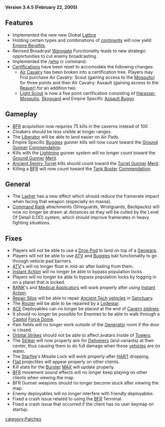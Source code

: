 **Version 3.4.5 (February 22, 2005)**

## Features

- Implemented the new new Global [Lattice](../Lattice.md)
- Holding certain types and combinations of
  [continents](continent.md) will now yield [Empire
  Benefits](Empire_Benefits.md).
- Revised Broadcast [Warpgate](../Warpgate.md) Functionality
  leads to new strategic opportunities to cut enemy broadcasting.
- Implemented the /[who](who.md) cr command.
- [Certifications](../Certification.md) have been reset to
  accomodate the following changes:
  - [Air Cavalry](../Air_Cavalry.md) has been broken into a
    certification tree. Players may first purchase Air Cavalry:
    Scout (gaining access to the [Mosquito](../Mosquito.md))
    for three points and then Air Cavalry: Assault (gaining access
    to the [Reaver](../Reaver.md)) for an addition two.
  - [Light Scout](../Light_Scout.md) is now a five point
    certification consisting of [Harasser](../Harasser.md),
    [Mosquito](../Mosquito.md), [Skyguard](../Skyguard.md)
    and Empire Specific [Assault
    Buggy](</Assault_Buggy_(Certification)>)

## Gameplay

- [BFR](../BFR.md) acquisition now requires 75 kills in the
  caverns instead of 100
- Cloakers should be less visible at longer ranges.
- The [Liberator](../Liberator.md) will be able to land easier on
  Air Pads.
- Empire Specific [Buggies](</Assault_Buggy_(Certification)>)
  gunner kills will now count toward the [Ground
  Gunner](../Ground_Gunner.md)
  [Commendation](../Merit_Commendations.md).
- Kills with the [Lightning](../Lightning.md) gunner system will
  no longer count toward the [Ground Gunner](../Ground_Gunner.md)
  [Merit](../Merit_Commendation.md).
- [Ancient Sentry Turret](../Ancient_Sentry_Turret.md) kills
  should count toward the [Turret Gunner](../Turret_Gunner.md)
  [Merit](../Merit_Commendation.md).
- Killing a [BFR](../BFR.md) will now count toward the [Tank
  Buster](../Tank_Buster.md)
  [Commendation](../Merit_Commendation.md).

## General

- The [Lasher](../Lasher.md) has a new effect which should reduce
  the framerate impact when facing that weapon (especially en masse).
- [Command Rank](../Command_Rank.md) attachments (Shinguards,
  Wristguards, Backpacks) will now no longer be drawn at distances as
  they will be culled by the Level Of Detail (LOD) system, which
  should improve framerates in heavy fighting situations.

## Fixes

- Players will not be able to use a [Drop Pod](../Drop_Pod.md) to
  land on top of a [Geowarp](../Geowarp.md).
- Players will not be able to use [ATV](../ATV.md) and
  [Buggies](</Assault_Buggy_(Certification)>) bail
  functionality to go through vehicle pad barriers.
- [ATV](../ATV.md)'s will no longer float in mid-air after
  bailing from them.
- [Instant Action](../Instant_Action.md) will no longer be able
  to bypass population locks.
- Players will no longer be able to bypass population locks by logging
  in on a planet that is locked.
- [BANK](../BANK.md)'s and [Medical
  Applicators](../Medical_Applicator.md) will work properly after
  using [Instant Action](../Instant_Action.md).
- [Repair Silos](Repair_Silo.md) will be able to repair
  [Ancient Tech](../Ancient_Tech.md)
  [vehicles](vehicle.md) in [Sanctuary](../Sanctuary.md).
- The [Router](../Router.md) will be able to be repaired by a
  [Lodestar](../Lodestar.md).
- [ACE](../ACE.md) Deployables can no longer be placed at the end
  of [Cavern](../Cavern.md) [ziplines](zipline.md).
- It should no longer be possible for Enemies to be able to walk
  through a [Capitol](../Capitol.md) [Force
  Dome](../Force_Dome.md).
- Pain fields will no longer work outside of the
  [Generator](../Generator.md) room if the door is closed.
- [Orbital Strikes](../Orbital_Strike.md) should not be able to
  affect avatars inside of [Towers](../Tower.md).
- The [Striker](../Striker.md) will now properly aim for
  [Deliverers](../Deliverer.md) (and variants) at their center,
  thus causing them to do full damage when those
  [vehicles](vehicle.md) are on water.
- The [Starfire](../Starfire.md)'s Missile Lock will work
  properly after [HART](../HART.md) dropping.
- [Flail](../Flail.md) projectiles will appear properly on other
  clients.
- Kill stats for the [Burster](../Burster.md)
  [MAX](../MAX.md) will update properly.
- [BFR](../BFR.md) movement sound effects will no longer keep
  playing on other clients when viewing the map.
- BFR Gunner weapons should no longer become stuck after viewing the
  map.
- Enemy deployables will no longer interfere with friendly
  deployables.
- Fixed a crash issue related to using the [BFR](../BFR.md)
  Terminal.
- Fixed a crash issue that occurred if the client has no user keymap
  on startup.

[category:Patches](category:Patches.md)
